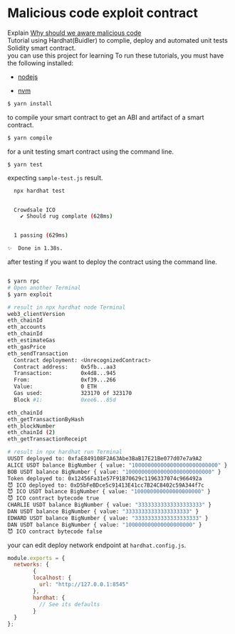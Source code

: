 # Malicious code exploit contract

Explain [Why should we aware malicious code]()  
Tutorial using Hardhat(Buidler) to complie, deploy and automated unit tests Solidity smart contract.  
you can use this project for learning
To run these tutorials, you must have the following installed:

- [nodejs](https://nodejs.org/en/)

- [nvm](https://github.com/nvm-sh/nvm)

```bash
$ yarn install
```

to compile your smart contract to get an ABI and artifact of a smart contract.

```bash
$ yarn compile
```

for a unit testing smart contract using the command line.

```
$ yarn test
```

expecting `sample-test.js` result.

```bash
  npx hardhat test


  Crowdsale ICO
    ✔ Should rug complate (628ms)


  1 passing (629ms)

✨  Done in 1.38s.

```

after testing if you want to deploy the contract using the command line.

```bash

$ yarn rpc
# Open another Terminal
$ yarn exploit

# result in npx hardhat node Terminal
web3_clientVersion
eth_chainId
eth_accounts
eth_chainId
eth_estimateGas
eth_gasPrice
eth_sendTransaction
  Contract deployment: <UnrecognizedContract>
  Contract address:    0x5fb...aa3
  Transaction:         0x4d8...945
  From:                0xf39...266
  Value:               0 ETH
  Gas used:            323170 of 323170
  Block #1:            0xee6...85d

eth_chainId
eth_getTransactionByHash
eth_blockNumber
eth_chainId (2)
eth_getTransactionReceipt

# result in npx hardhat run Terminal
UUSDT deployed to: 0xfaE849108F2A63Abe3BaB17E21Be077d07e7a9A2
ALICE USDT balance BigNumber { value: "100000000000000000000000000" }
BOB USDT balance BigNumber { value: "100000000000000000000000000" }
Token deployed to: 0x12456Fa31e57F91B70629c1196337074c966492a
😈 ICO deployed to: 0xD5bFeBDce5c91413E41cc7B24C8402c59A344f7c
😈 ICO USDT balance BigNumber { value: "100000000000000000000" }
😈 ICO contract bytecode true
CHARLIE USDT balance BigNumber { value: "33333333333333333333" }
DAN USDT balance BigNumber { value: "33333333333333333333" }
EDWARD USDT balance BigNumber { value: "33333333333333333333" }
DAN USDT balance BigNumber { value: "100000000000000000000" }
😈 ICO contract bytecode false

```

your can edit deploy network endpoint at `hardhat.config.js`.

```javascript
module.exports = {
  networks: {
        {
        localhost: {
          url: "http://127.0.0.1:8545"
        },
        hardhat: {
          // See its defaults
        }
  }
};

```
